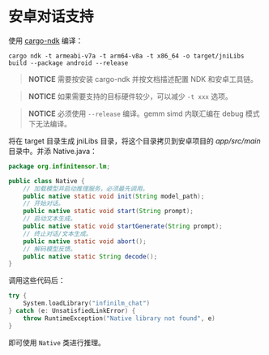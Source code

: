 ﻿# 安卓对话支持

使用 [cargo-ndk](https://crates.io/crates/cargo-ndk) 编译：

```shell
cargo ndk -t armeabi-v7a -t arm64-v8a -t x86_64 -o target/jniLibs build --package android --release
```

> **NOTICE** 需要按安装 cargo-ndk 并按文档描述配置 NDK 和安卓工具链。

> **NOTICE** 如果需要支持的目标硬件较少，可以减少 `-t xxx` 选项。

> **NOTICE** 必须使用 `--release` 编译。gemm simd 内联汇编在 debug 模式下无法编译。

将在 target 目录生成 jniLibs 目录，将这个目录拷贝到安卓项目的 *app/src/main* 目录中。并添 Native.java：

```java
package org.infinitensor.lm;

public class Native {
    // 加载模型并启动推理服务，必须最先调用。
    public native static void init(String model_path);
    // 开始对话。
    public native static void start(String prompt);
    // 启动文本生成。
    public native static void startGenerate(String prompt);
    // 终止对话/文本生成。
    public native static void abort();
    // 解码模型反馈。
    public native static String decode();
}
```

调用这些代码后：

```kotlin
try {
    System.loadLibrary("infinilm_chat")
} catch (e: UnsatisfiedLinkError) {
    throw RuntimeException("Native library not found", e)
}
```

即可使用 `Native` 类进行推理。
